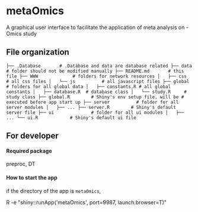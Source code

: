 # metaOmics
A graphical user interface to facilitate the application of meta analysis on -Omics study

## File organization

``
├── .Database       # .Database and data are database related
├── data            # folder should not be modified manually
├── README.md       # this file
├── WWW             # folders for network resources
│   ├── css         # all css files
│   └── js          # all javascript files
├── global          # folders for all global data
│   ├── constants.R # all global constants
│   ├── database.R  # database class
│   └── study.R     # study class
├── global.R        # Shiny's env setup file, will be
                    # executed before app start up
├── server          # folder for all server modules
│   ├── ...
├── server.R        # Shiny's default server file
├── ui              # folder for all ui modules
│   ├── ...
└── ui.R            # Shiny's default ui file
``

## For developer
#### Required package
preproc, DT

#### How to start the app
if the directory of the app is `metaOmics`,

R -e "shiny::runApp('metaOmics', port=9987, launch.browser=T)"

